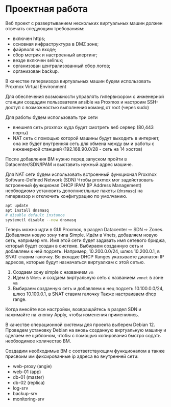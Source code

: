 # Проектная работа

Веб проект с развертыванием нескольких виртуальных машин должен отвечать следующим требованиям:

- включен https;
- основная инфраструктура в DMZ зоне;
- файрволл на входе;
- сбор метрик и настроенный алертинг;
- везде включен selinux;
- организован централизованный сбор логов;
- организован backup.


В качестве гипервизора виртуальных машин будем использовать Proxmox Virtual Environment

Для обеспечения возможности управлять гипервизором с инженерной станции создадим пользователя ansible на Proxmox и настроим SSH-доступ с возможностью выполнения команд от root (через sudo)

Для работы будем использовать три сети
- внешняя сеть proxmox куда будет смотреть веб сервер (80,443 порты)
- NAT сеть с помощью которой машины будут выходить в интернет, она же будет внутренняя сеть для обмена между вм и работы с инженерной станцией (192.168.90.0/28 - сеть на 14 хостов)

После добавления ВМ нужно перед запуском пройти в Datacenter/SDN/IPAM и выставить нужный адрес машине.

Для NAT сети будем использовать встроенный функционал Proxmox Software-Defined Network (SDN)
Чтобы proxmox мог задействовать встроенный функционал DHCP IPAM (IP Address Management) необходиомо установить дополниетльные пакеты (`dnsmasq`) на гипервизор и отключить конфигурацию по умолчанию.

```sh
apt update
apt install dnsmasq
# disable default instance
systemctl disable --now dnsmasq
```

Теперь можно идти в GUI Proxmox, в раздел Datacenter ⇨ SDN ⇨ Zones. Добавляем новую зону типа Simple. Идём в Vnets, добавляем новую сеть, например vm. Имя этой сети будет задавать имя сетевого бриджа, который будет создан в системе. Выбираем созданную сеть и добавляем к ней подсеть. Например, 10.200.0.0/24, шлюз 10.200.0.1, в SNAT ставим галочку. Во вкладке DHCP Ranges указываете диапазон IP адресов, которые будут назначаться виртуалкам с этой сетью.

1. Создаем зону simple с названием `vm`
2. Идем в `VNets` и создаем виртуальную сеть с названием `vmnet` в зоне `vm`
3. Выбираем созданную сеть и добавляем к нец подсеть 10.100.0.0/24, шлюз 10.100.0.1, в SNAT ставим галочку Также настраиваем dhcp range.

Когда внесёте все настройки, возвращайтесь в раздел SDN и нажимайте на кнопку Apply, чтобы изменения применились.

В качестве операционной системы для проекта выберем Debian 12. Проведем установку Debian на вновь созданную виртуальную машину и сделаем ее щаблоном, чтобы с помощью копирования быстро содать необходимое количество ВМ.

Создадим необходимые ВМ с соответствующим функционалом а также присвоим им фиксированные ip адреса во внутренней сети:
- web-proxy (angie)
- web-01 (app)
- db-01 (master)
- db-02 (replica)
- log-srv
- backup-srv
- monitoring-srv
